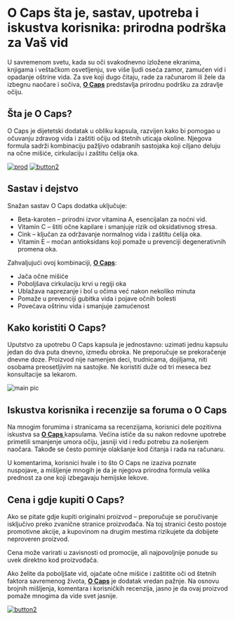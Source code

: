# O Caps šta je, sastav, upotreba i iskustva korisnika: prirodna podrška za Vaš vid
<!-- wp:paragraph -->
<p>U savremenom svetu, kada su oči svakodnevno izložene ekranima, knjigama i veštačkom osvetljenju, sve više ljudi oseća zamor, zamućen vid i opadanje oštrine vida. Za sve koji dugo čitaju, rade za računarom ili žele da izbegnu naočare i sočiva, <strong><a href="https://sul.su/57cm">O Caps</a></strong> predstavlja prirodnu podršku za zdravlje očiju.</p>
<!-- /wp:paragraph -->

<!-- wp:heading -->
<h2 class="wp-block-heading">Šta je O Caps?</h2>
<!-- /wp:heading -->

<!-- wp:paragraph -->
<p>O Caps je dijetetski dodatak u obliku kapsula, razvijen kako bi pomogao u očuvanju zdravog vida i zaštiti očiju od štetnih uticaja okoline. Njegova formula sadrži kombinaciju pažljivo odabranih sastojaka koji ciljano deluju na očne mišiće, cirkulaciju i zaštitu ćelija oka.</p>
<!-- /wp:paragraph -->

[![prod](https://github.com/user-attachments/assets/18a96859-a659-4917-a4b6-60ae5f1a9042)](https://sul.su/57cm)
[![button2](https://github.com/user-attachments/assets/45f8b63a-bde1-4a41-827a-97d06f1af6d5)](https://sul.su/57cm)



<!-- wp:heading -->
<h2 class="wp-block-heading">Sastav i dejstvo</h2>
<!-- /wp:heading -->

<!-- wp:paragraph -->
<p>Snažan sastav O Caps dodatka uključuje:</p>
<!-- /wp:paragraph -->

<!-- wp:list -->
<ul class="wp-block-list"><!-- wp:list-item -->
<li>Beta-karoten – prirodni izvor vitamina A, esencijalan za noćni vid.</li>
<!-- /wp:list-item -->

<!-- wp:list-item -->
<li>Vitamin C – štiti očne kapilare i smanjuje rizik od oksidativnog stresa.</li>
<!-- /wp:list-item -->

<!-- wp:list-item -->
<li>Cink – ključan za održavanje normalnog vida i zaštitu ćelija oka.</li>
<!-- /wp:list-item -->

<!-- wp:list-item -->
<li>Vitamin E – moćan antioksidans koji pomaže u prevenciji degenerativnih promena oka.</li>
<!-- /wp:list-item --></ul>
<!-- /wp:list -->

<!-- wp:paragraph -->
<p>Zahvaljujući ovoj kombinaciji, <strong><a href="https://sul.su/57cm">O Caps</a></strong>:</p>
<!-- /wp:paragraph -->

<!-- wp:list -->
<ul class="wp-block-list"><!-- wp:list-item -->
<li>Jača očne mišiće</li>
<!-- /wp:list-item -->

<!-- wp:list-item -->
<li>Poboljšava cirkulaciju krvi u regiji oka</li>
<!-- /wp:list-item -->

<!-- wp:list-item -->
<li>Ublažava naprezanje i bol u očima već nakon nekoliko minuta</li>
<!-- /wp:list-item -->

<!-- wp:list-item -->
<li>Pomaže u prevenciji gubitka vida i pojave očnih bolesti</li>
<!-- /wp:list-item -->

<!-- wp:list-item -->
<li>Povećava oštrinu vida i smanjuje zamućenost</li>
<!-- /wp:list-item --></ul>
<!-- /wp:list -->

<!-- wp:heading -->
<h2 class="wp-block-heading">Kako koristiti O Caps?</h2>
<!-- /wp:heading -->

<!-- wp:paragraph -->
<p>Uputstvo za upotrebu O Caps kapsula je jednostavno: uzimati jednu kapsulu jedan do dva puta dnevno, između obroka. Ne preporučuje se prekoračenje dnevne doze. Proizvod nije namenjen deci, trudnicama, dojiljama, niti osobama preosetljivim na sastojke. Ne koristiti duže od tri meseca bez konsultacije sa lekarom.</p>
<!-- /wp:paragraph -->

![main pic](https://github.com/user-attachments/assets/54d3433d-af0d-4c65-adad-b4356c82a407)


<!-- wp:heading -->
<h2 class="wp-block-heading">Iskustva korisnika i recenzije sa foruma o O Caps</h2>
<!-- /wp:heading -->

<!-- wp:paragraph -->
<p>Na mnogim forumima i stranicama sa recenzijama, korisnici dele pozitivna iskustva sa <strong><a href="https://sul.su/57cm">O Caps </a></strong>kapsulama. Većina ističe da su nakon redovne upotrebe primetili smanjenje umora očiju, jasniji vid i ređu potrebu za nošenjem naočara. Takođe se često pominje olakšanje kod čitanja i rada na računaru.</p>
<!-- /wp:paragraph -->

<!-- wp:paragraph -->
<p>U komentarima, korisnici hvale i to što O Caps ne izaziva poznate nuspojave, a mišljenje mnogih je da je njegova prirodna formula velika prednost za one koji izbegavaju hemijske lekove.</p>
<!-- /wp:paragraph -->

<!-- wp:heading -->
<h2 class="wp-block-heading">Cena i gdje kupiti O Caps?</h2>
<!-- /wp:heading -->

<!-- wp:paragraph -->
<p>Ako se pitate gdje kupiti originalni proizvod – preporučuje se poručivanje isključivo preko zvanične stranice proizvođača. Na toj stranici često postoje promotivne akcije, a kupovinom na drugim mestima rizikujete da dobijete neproveren proizvod.</p>
<!-- /wp:paragraph -->

<!-- wp:paragraph -->
<p>Cena može varirati u zavisnosti od promocije, ali najpovoljnije ponude su uvek direktno kod proizvođača.</p>
<!-- /wp:paragraph -->

<!-- wp:paragraph -->
<p>Ako želite da poboljšate vid, ojačate očne mišiće i zaštitite oči od štetnih faktora savremenog života, <strong><a href="https://sul.su/57cm">O Caps</a></strong> je dodatak vredan pažnje. Na osnovu brojnih mišljenja, komentara i korisničkih recenzija, jasno je da ovaj proizvod pomaže mnogima da vide svet jasnije.</p>
<!-- /wp:paragraph -->

[![button2](https://github.com/user-attachments/assets/cb0a77c8-d3b8-4c54-9359-e87115760d23)](https://sul.su/57cm)


<!-- wp:paragraph -->
<p></p>
<!-- /wp:paragraph -->
